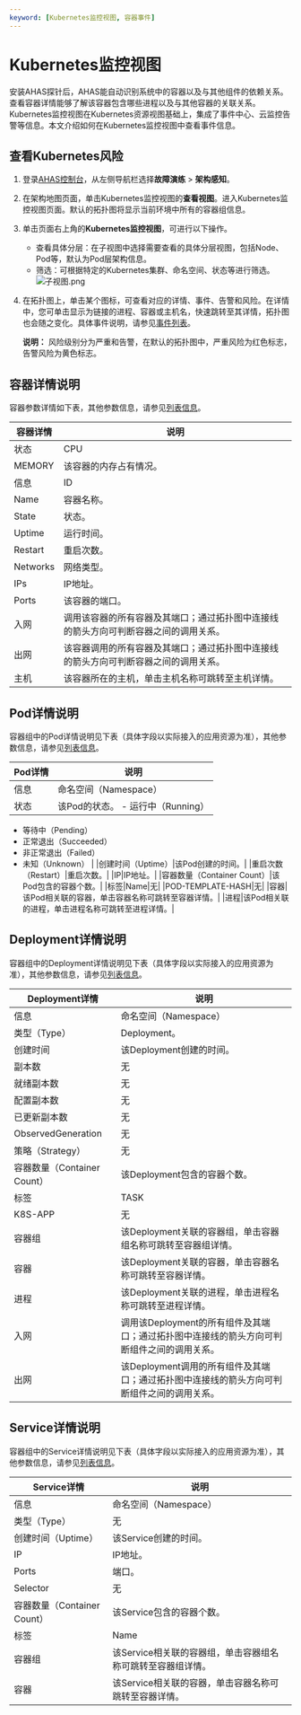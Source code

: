 ```yaml
---
keyword: [Kubernetes监控视图, 容器事件]
---
```


# Kubernetes监控视图

安装AHAS探针后，AHAS能自动识别系统中的容器以及与其他组件的依赖关系。查看容器详情能够了解该容器包含哪些进程以及与其他容器的关联关系。Kubernetes监控视图在Kubernetes资源视图基础上，集成了事件中心、云监控告警等信息。本文介绍如何在Kubernetes监控视图中查看事件信息。

## 查看Kubernetes风险

1.  登录[AHAS控制台](https://ahas.console.aliyun.com)，从左侧导航栏选择**故障演练** \> **架构感知**。

2.  在架构地图页面，单击Kubernetes监控视图的**查看视图**。进入Kubernetes监控视图页面。默认的拓扑图将显示当前环境中所有的容器组信息。

3.  单击页面右上角的**Kubernetes监控视图**，可进行以下操作。

    -   查看具体分层：在子视图中选择需要查看的具体分层视图，包括Node、Pod等，默认为Pod层架构信息。
    -   筛选：可根据特定的Kubernetes集群、命名空间、状态等进行筛选。
    ![子视图.png](https://static-aliyun-doc.oss-accelerate.aliyuncs.com/assets/img/zh-CN/6002635161/p127301.png)

4.  在拓扑图上，单击某个图标，可查看对应的详情、事件、告警和风险。在详情中，您可单击显示为链接的进程、容器或主机名，快速跳转至其详情，拓扑图也会随之变化。具体事件说明，请参见[事件列表](/cn.zh-CN/故障演练/架构感知/参考信息/事件列表.md)。

    **说明：** 风险级别分为严重和告警，在默认的拓扑图中，严重风险为红色标志，告警风险为黄色标志。


## 容器详情说明

容器参数详情如下表，其他参数信息，请参见[列表信息](/cn.zh-CN/故障演练/架构感知/参考信息/列表信息.md)。

|容器详情|说明|
|----|--|
|状态|CPU|该容器的CPU占有情况。|
|MEMORY|该容器的内存占有情况。|
|信息|ID|该容器的唯一标识符。|
|Name|容器名称。|
|State|状态。|
|Uptime|运行时间。|
|Restart|重启次数。|
|Networks|网络类型。|
|IPs|IP地址。|
|Ports|该容器的端口。|
|入网|调用该容器的所有容器及其端口；通过拓扑图中连接线的箭头方向可判断容器之间的调用关系。|
|出网|该容器调用的所有容器及其端口；通过拓扑图中连接线的箭头方向可判断容器之间的调用关系。|
|主机|该容器所在的主机，单击主机名称可跳转至主机详情。|

## Pod详情说明

容器组中的Pod详情说明见下表（具体字段以实际接入的应用资源为准），其他参数信息，请参见[列表信息](/cn.zh-CN/故障演练/架构感知/参考信息/列表信息.md)。

|Pod详情|说明|
|-----|--|
|信息|命名空间（Namespace）|该Pod所在的命名空间。|
|状态|该Pod的状态。 -   运行中（Running）
-   等待中（Pending）
-   正常退出（Succeeded）
-   非正常退出（Failed）
-   未知（Unknown） |
|创建时间（Uptime）|该Pod创建的时间。|
|重启次数（Restart）|重启次数。|
|IP|IP地址。|
|容器数量（Container Count）|该Pod包含的容器个数。|
|标签|Name|无|
|POD-TEMPLATE-HASH|无|
|容器|该Pod相关联的容器，单击容器名称可跳转至容器详情。|
|进程|该Pod相关联的进程，单击进程名称可跳转至进程详情。|

## Deployment详情说明

容器组中的Deployment详情说明见下表（具体字段以实际接入的应用资源为准），其他参数信息，请参见[列表信息](/cn.zh-CN/故障演练/架构感知/参考信息/列表信息.md)。

|Deployment详情|说明|
|------------|--|
|信息|命名空间（Namespace）|该Deployment所在的命名空间。|
|类型（Type）|Deployment。|
|创建时间|该Deployment创建的时间。|
|副本数|无|
|就绪副本数|无|
|配置副本数|无|
|已更新副本数|无|
|ObservedGeneration|无|
|策略（Strategy）|无|
|容器数量（Container Count）|该Deployment包含的容器个数。|
|标签|TASK|无|
|K8S-APP|无|
|容器组|该Deployment关联的容器组，单击容器组名称可跳转至容器组详情。|
|容器|该Deployment关联的容器，单击容器名称可跳转至容器详情。|
|进程|该Deployment关联的进程，单击进程名称可跳转至进程详情。|
|入网|调用该Deployment的所有组件及其端口；通过拓扑图中连接线的箭头方向可判断组件之间的调用关系。|
|出网|该Deployment调用的所有组件及其端口；通过拓扑图中连接线的箭头方向可判断组件之间的调用关系。|

## Service详情说明

容器组中的Service详情说明见下表（具体字段以实际接入的应用资源为准），其他参数信息，请参见[列表信息](/cn.zh-CN/故障演练/架构感知/参考信息/列表信息.md)。

|Service详情|说明|
|---------|--|
|信息|命名空间（Namespace）|该Service所在的命名空间。|
|类型（Type）|无|
|创建时间（Uptime）|该Service创建的时间。|
|IP|IP地址。|
|Ports|端口。|
|Selector|无|
|容器数量（Container Count）|该Service包含的容器个数。|
|标签|Name|无|
|容器组|该Service相关联的容器组，单击容器组名称可跳转至容器组详情。|
|容器|该Service相关联的容器，单击容器名称可跳转至容器详情。|

